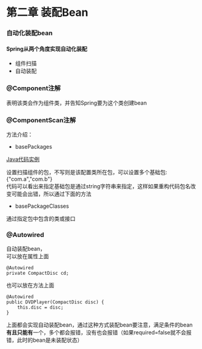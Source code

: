 # 第二章 装配Bean

### 自动化装配bean

#### Spring从两个角度实现自动化装配

* 组件扫描
* 自动装配

### @Component注解

表明该类会作为组件类，并告知Spring要为这个类创建bean


### @ComponentScan注解

方法介绍：

* basePackages

[Java代码实例](https://github.com/shanyao19940801/BookeNote/blob/master/SringInAction/springinaction/chapter02/src/main/java/chapter02/CDPlayerConfig.java)

设置扫描组件的包，不写则是该配置类所在包，可以设置多个基础包:{"com.a","com.b"}<br>
代码可以看出来指定基础包是通过string字符串来指定，这样如果重构代码包名改变可能会出错，所以通过下面的方法

* basePackageClasses

通过指定包中包含的类或接口

###  @Autowired

自动装配bean，<br>
可以放在属性上面

	@Autowired
	private CompactDisc cd;
也可以放在方法上面

    @Autowired
    public DVDPlayer(CompactDisc disc) {
        this.disc = disc;
    }

上面都会实现自动装配bean，通过这种方式装配bean要注意，满足条件的bean**有且只能有**一个，多个都会报错，没有也会报错（如果required=false就不会报错，此时的bean是未装配状态）